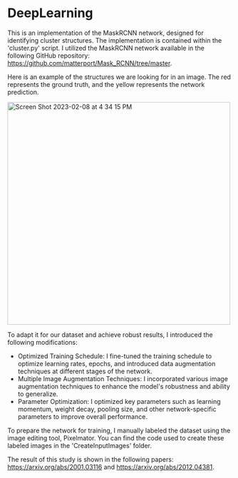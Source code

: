 # DeepLearning
This is an implementation of the MaskRCNN network, designed for identifying cluster structures. The implementation is contained within the 'cluster.py' script. I utilized the MaskRCNN network available in the following GitHub repository: https://github.com/matterport/Mask_RCNN/tree/master.

Here is an example of the structures we are looking for in an image. The red represents the ground truth, and the yellow represents the network prediction.

<img width="500" alt="Screen Shot 2023-02-08 at 4 34 15 PM" src="https://github.com/banafsh89/DeepLearning/assets/44900049/41fb33a7-6789-4814-8d76-3187ec862293">


To adapt it for our dataset and achieve robust results, I introduced the following modifications:
  * Optimized Training Schedule: I fine-tuned the training schedule to optimize learning rates, epochs, and introduced data augmentation techniques at different stages of the network.
  * Multiple Image Augmentation Techniques: I incorporated various image augmentation techniques to enhance the model's robustness and ability to generalize.
  * Parameter Optimization: I optimized key parameters such as learning momentum, weight decay, pooling size, and other network-specific parameters to improve overall performance.

To prepare the network for training, I manually labeled the dataset using the image editing tool, Pixelmator. You can find the code used to create these labeled images in the 'CreateInputImages' folder.

The result of this study is shown in the following papers: https://arxiv.org/abs/2001.03116 and https://arxiv.org/abs/2012.04381.

